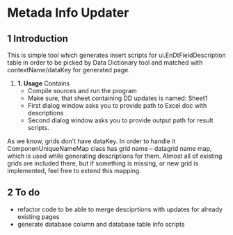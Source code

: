 # Metada Info Updater

## 1 Introduction

This is simple tool which generates insert scripts for ui.EnDtFieldDescription table in order to be picked by Data Dictionary tool and matched with contextName/dataKey for generated page.
1. **1.	Usage**
   Contains
   - Compile sources and run the program
   - Make sure, that sheet containing DD updates is named: Sheet1
   - First dialog window asks you to provide path to Excel doc with descriptions
   - Second dialog window asks you to provide output path for result scripts.

As we know, grids don’t have dataKey. In order to handle it ComponenUniqueNameMap class has grid name – datagrid name map, which is used while generating descriptions for them. Almost all of existing grids are included there, but if something is missing, or new grid is implemented, feel free to extend this mapping.

## 2 To do
   - refactor code to be able to merge desciprtions with updates for already existing pages
   - generate database column and database table info scripts

